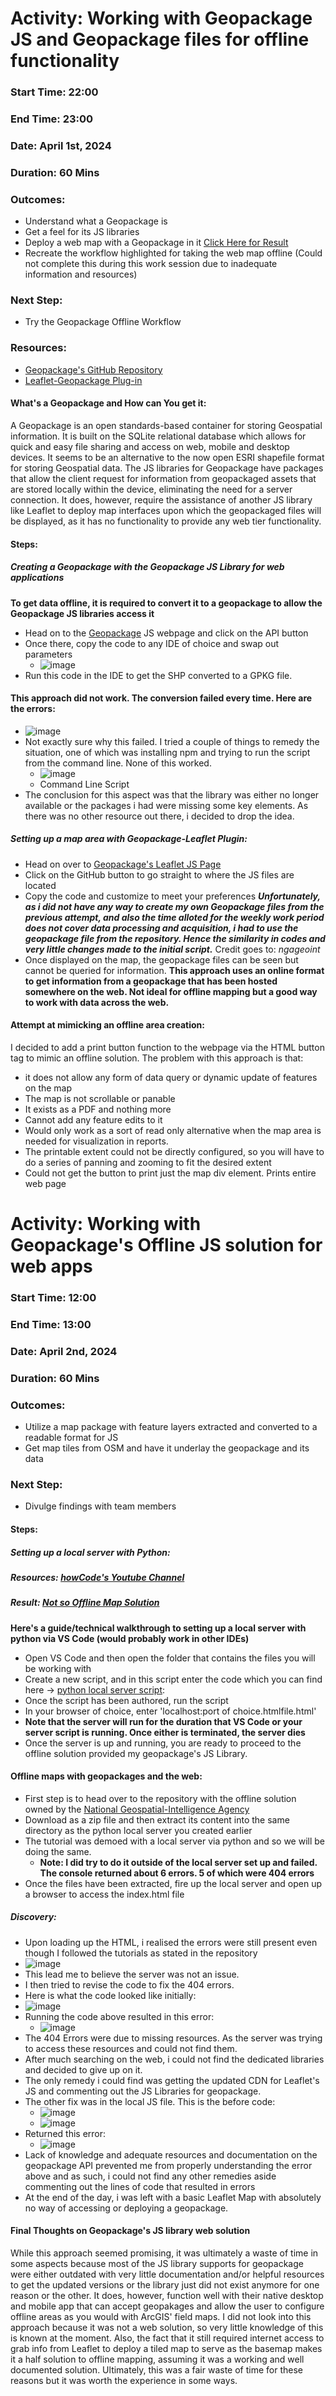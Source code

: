 # Activity: Working with Geopackage JS and Geopackage files for offline functionality
### Start Time: 22:00
### End Time: 23:00
### Date: April 1st, 2024
### Duration: 60 Mins
### Outcomes:
- Understand what a Geopackage is
- Get a feel for its JS libraries
- Deploy a web map with a Geopackage in it [Click Here for Result](https://reddrabbit.github.io/Technical-Dev-Log/webSolutions/leafletMaps/GPKGLeaflet.html)
- Recreate the workflow highlighted for taking the web map offline (Could not complete this during this work session due to inadequate information and resources)
### Next Step:
- Try the Geopackage Offline Workflow
### Resources:
- [Geopackage's GitHub Repository](https://github.com/ngageoint/geopackage-js)
- [Leaflet-Geopackage Plug-in](https://ngageoint.github.io/leaflet-geopackage/examples/index.html)
#### What's a Geopackage and How can You get it:
A Geopackage is an open standards-based container for storing Geospatial information. It is built on the SQLite relational database which allows for quick and easy file sharing and access on web, mobile and desktop devices. It seems to be an alternative to the now open ESRI shapefile format for storing Geospatial data.
The JS libraries for Geopackage have packages that allow the client request for information from geopackaged assets that are stored locally within the device, eliminating the need for a server connection. It does, however, require the assistance of another JS library like Leaflet to deploy map interfaces upon which the geopackaged files will be displayed, as it has no functionality to provide any web tier functionality.

#### Steps: 
##### Creating a Geopackage with the Geopackage JS Library for web applications
**To get data offline, it is required to convert it to a geopackage to allow the Geopackage JS libraries access it**
- Head on to the [Geopackage](https://ngageoint.github.io/geopackage-geojson-js/) JS webpage and click on the API button
- Once there, copy the code to any IDE of choice and swap out parameters
  - ![image](https://github.com/reddrabbit/Technical-Dev-Log/assets/146376039/e1cb33db-c0ea-4a42-87fb-c65975d9a719)
- Run this code in the IDE to get the SHP converted to a GPKG file.
#### This approach did not work. The conversion failed every time. Here are the errors:
- ![image](https://github.com/reddrabbit/Technical-Dev-Log/assets/146376039/01d9ff67-e69a-4900-b69d-f04e8ea5532b)
- Not exactly sure why this failed. I tried a couple of things to remedy the situation, one of which was installing npm and trying to run the script from the command line. None of this worked.
  - ![image](https://github.com/reddrabbit/Technical-Dev-Log/assets/146376039/0a75444b-4558-4ddf-ba5c-99802b241b97)
  - Command Line Script
- The conclusion for this aspect was that the library was either no longer available or the packages i had were missing some key elements. As there was no other resource out there, i decided to drop the idea.
##### Setting up a map area with Geopackage-Leaflet Plugin:
- Head on over to [Geopackage's Leaflet JS Page](https://ngageoint.github.io/leaflet-geopackage/)
- Click on the GitHub button to go straight to where the JS files are located
- Copy the code and customize to meet your preferences
**_Unfortunately, as i did not have any way to create my own Geopackage files from the previous attempt, and also the time alloted for the weekly work period does not cover data processing and acquisition, i had to use the geopackage file from the repository. Hence the similarity in codes and very little changes made to the initial script._** Credit goes to: _ngageoint_
- Once displayed on the map, the geopackage files can be seen but cannot be queried for information.
**This approach uses an online format to get information from a geopackage that has been hosted somewhere on the web. Not ideal for offline mapping but a good way to work with data across the web.**
#### Attempt at mimicking an offline area creation:
I decided to add a print button function to the webpage via the HTML button tag to mimic an offline solution. The problem with this approach is that:
- it does not allow any form of data query or dynamic update of features on the map
- The map is not scrollable or panable
- It exists as a PDF and nothing more
- Cannot add any feature edits to it
- Would only work as a sort of read only alternative when the map area is needed for visualization in reports.
- The printable extent could not be directly configured, so you will have to do a series of panning and zooming to fit the desired extent
- Could not get the button to print just the map div element. Prints entire web page
# Activity: Working with Geopackage's Offline JS solution for web apps
### Start Time: 12:00
### End Time: 13:00
### Date: April 2nd, 2024
### Duration: 60 Mins
### Outcomes:
- Utilize a map package with feature layers extracted and converted to a readable format for JS
- Get map tiles from OSM and have it underlay the geopackage and its data
### Next Step: 
- Divulge findings with team members
#### Steps:
##### Setting up a local server with Python:
##### Resources: [howCode's Youtube Channel](https://www.youtube.com/watch?v=hFNZ6kdBgO0&list=LL&index=1)
##### Result: [Not so Offline Map Solution]()
**Here's a guide/technical walkthrough to setting up a local server with python via VS Code (would probably work in other IDEs)**
- Open VS Code and then open the folder that contains the files you will be working with
- Create a new script, and in this script enter the code which you can find here -> [python local server script](https://github.com/reddrabbit/Technical-Dev-Log/blob/main/webSolutions/server.py):
-  Once the script has been authored, run the script
-  In your browser of choice, enter 'localhost:port of choice.htmlfile.html'
- **Note that the server will run for the duration that VS Code or your server script is running. Once either is terminated, the server dies**
- Once the server is up and running, you are ready to proceed to the offline solution provided my geopackage's JS Library.
#### Offline maps with geopackages and the web:
- First step is to head over to the repository with the offline solution owned by the [National Geospatial-Intelligence Agency](https://github.com/ngageoint/geopackage-js/tree/master/docs/examples/GoingOfflineWithGeoPackage)
- Download as a zip file and then extract its content into the same directory as the python local server you created earlier
- The tutorial was demoed with a local server via python and so we will be doing the same.
  - **Note: I did try to do it outside of the local server set up and failed. The console returned about 6 errors. 5 of which were 404 errors**
- Once the files have been extracted, fire up the local server and open up a browser to access the index.html file
##### Discovery:
- Upon loading up the HTML, i realised the errors were still present even though I followed the tutorials as stated in the repository
- ![image](https://github.com/reddrabbit/Technical-Dev-Log/assets/146376039/365eb036-7339-4cf3-a3be-a9b52a25ecb0)
- This lead me to believe the server was not an issue.
- I then tried to revise the code to fix the 404 errors.
- Here is what the code looked like initially:
- ![image](https://github.com/reddrabbit/Technical-Dev-Log/assets/146376039/a2a5e2e9-d584-41b4-8ddd-f483d6f234cd)
- Running the code above resulted in this error:
  - ![image](https://github.com/reddrabbit/Technical-Dev-Log/assets/146376039/2b166de8-16f4-4842-aee3-709214ff990a)
- The 404 Errors were due to missing resources. As the server was trying to access these resources and could not find them.
- After much searching on the web, i could not find the dedicated libraries and decided to give up on it.
- The only remedy i could find was getting the updated CDN for Leaflet's JS and commenting out the JS Libraries for geopackage.
- The other fix was in the local JS file. This is the before code:
  - ![image](https://github.com/reddrabbit/Technical-Dev-Log/assets/146376039/cd9b9e40-2a12-4c00-a1a7-807af456a48e)
  - ![image](https://github.com/reddrabbit/Technical-Dev-Log/assets/146376039/c404e7bc-0a72-43ab-98b1-a7d02930c505)
- Returned this error:
  - ![image](https://github.com/reddrabbit/Technical-Dev-Log/assets/146376039/eba3ed7a-9cd5-4cc7-a2cc-aa51f39e0909)
- Lack of knowledge and adequate resources and documentation on the geopackage API prevented me from properly understanding the error above and as such, i could not find any other remedies aside commenting out the lines of code that resulted in errors
- At the end of the day, i was left with a basic Leaflet Map with absolutely no way of accessing or deploying a geopackage.

 
 



#### Final Thoughts on Geopackage's JS library web solution
While this approach seemed promising, it was ultimately a waste of time in some aspects because most of the JS library supports for geopackage were either outdated with very little documentation and/or helpful resources to get the updated versions or the library just did not exist anymore for one reason or the other. It does, however, function well with their native desktop and mobile app that can accept geopakages and allow the user to configure offline areas as you would with ArcGIS' field maps. I did not look into this approach because it was not a web solution, so very little knowledge of this is known at the moment.
Also, the fact that it still required internet access to grab info from Leaflet to deploy a tiled map to serve as the basemap makes it a half solution to offline mapping, assuming it was a working and well documented solution. Ultimately, this was a fair waste of time for these reasons but it was worth the experience in some ways. 

 
